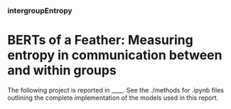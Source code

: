 ### intergroupEntropy
# BERTs of a Feather: Measuring entropy in communication between and within groups

The following project is reported in ____. See the ./methods for .ipynb files outlining the complete implementation of the models used in this report.
